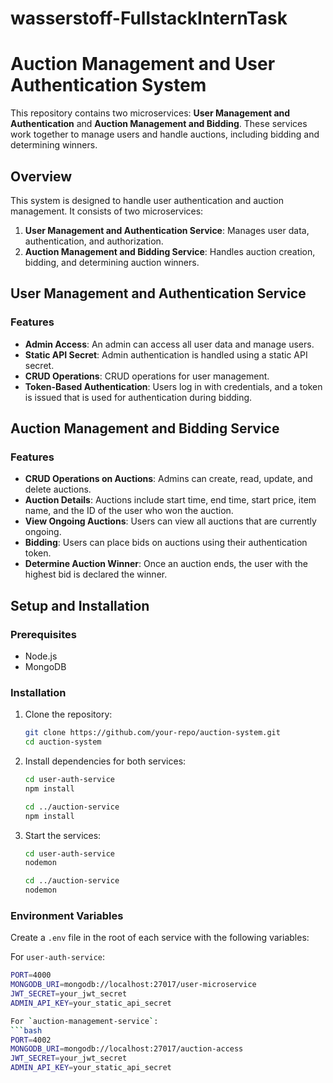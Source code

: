 # wasserstoff-FullstackInternTask

# Auction Management and User Authentication System

This repository contains two microservices: **User Management and Authentication** and **Auction Management and Bidding**. These services work together to manage users and handle auctions, including bidding and determining winners.

## Overview

This system is designed to handle user authentication and auction management. It consists of two microservices:

1. **User Management and Authentication Service**: Manages user data, authentication, and authorization.
2. **Auction Management and Bidding Service**: Handles auction creation, bidding, and determining auction winners.

## User Management and Authentication Service

### Features
- **Admin Access**: An admin can access all user data and manage users.
- **Static API Secret**: Admin authentication is handled using a static API secret.
- **CRUD Operations**: CRUD operations for user management.
- **Token-Based Authentication**: Users log in with credentials, and a token is issued that is used for authentication during bidding.

## Auction Management and Bidding Service

### Features
- **CRUD Operations on Auctions**: Admins can create, read, update, and delete auctions.
- **Auction Details**: Auctions include start time, end time, start price, item name, and the ID of the user who won the auction.
- **View Ongoing Auctions**: Users can view all auctions that are currently ongoing.
- **Bidding**: Users can place bids on auctions using their authentication token.
- **Determine Auction Winner**: Once an auction ends, the user with the highest bid is declared the winner.

## Setup and Installation

### Prerequisites

- Node.js
- MongoDB

### Installation

1. Clone the repository:

    ```bash
    git clone https://github.com/your-repo/auction-system.git
    cd auction-system
    ```

2. Install dependencies for both services:

    ```bash
    cd user-auth-service
    npm install

    cd ../auction-service
    npm install
    ```

3. Start the services:

    ```bash
    cd user-auth-service
    nodemon

    cd ../auction-service
    nodemon
    ```

### Environment Variables

Create a `.env` file in the root of each service with the following variables:

For `user-auth-service`:
```bash
PORT=4000
MONGODB_URI=mongodb://localhost:27017/user-microservice
JWT_SECRET=your_jwt_secret
ADMIN_API_KEY=your_static_api_secret

For `auction-management-service`:
```bash
PORT=4002
MONGODB_URI=mongodb://localhost:27017/auction-access
JWT_SECRET=your_jwt_secret
ADMIN_API_KEY=your_static_api_secret
